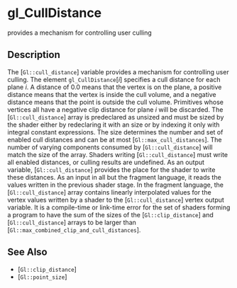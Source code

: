# gl_CullDistance
provides a mechanism for controlling user culling

## Description
The [`Gl::cull_distance`] variable provides a mechanism for
  controlling user culling. The element `gl_CullDistance`[*i*] specifies
  a cull distance for each plane *i*. A distance of 0.0 means that the
  vertex is on the plane, a positive distance means that the vertex is
  inside the cull volume, and a negative distance means that the point
  is outside the cull volume. Primitives whose vertices all have a
  negative clip distance for plane *i* will be discarded.
The [`Gl::cull_distance`] array is predeclared as unsized and must be
  sized by the shader either by redeclaring it with an size or by
  indexing it only with integral constant expressions. The size
  determines the number and set of enabled cull distances and can be at
  most [`Gl::max_cull_distances`]. The number of varying components
  consumed by [`Gl::cull_distance`] will match the size of the array.
  Shaders writing [`Gl::cull_distance`] must write all enabled
  distances, or culling results are undefined.
As an output variable, [`Gl::cull_distance`] provides the place for
  the shader to write these distances. As an input in all but the
  fragment language, it reads the values written in the previous shader
  stage. In the fragment language, the [`Gl::cull_distance`] array
  contains linearly interpolated values for the vertex values written by
  a shader to the [`Gl::cull_distance`] vertex output variable.
It is a compile-time or link-time error for the set of shaders forming
  a program to have the sum of the sizes of the [`Gl::clip_distance`]
  and [`Gl::cull_distance`] arrays to be larger than
  [`Gl::max_combined_clip_and_cull_distances`].

## See Also
- [`Gl::clip_distance`]
- [`Gl::point_size`]
